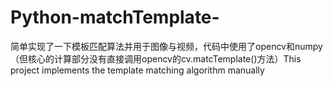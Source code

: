 # Python-matchTemplate-
简单实现了一下模板匹配算法并用于图像与视频，代码中使用了opencv和numpy（但核心的计算部分没有直接调用opencv的cv.matcTemplate()方法）This project implements the template matching algorithm manually
